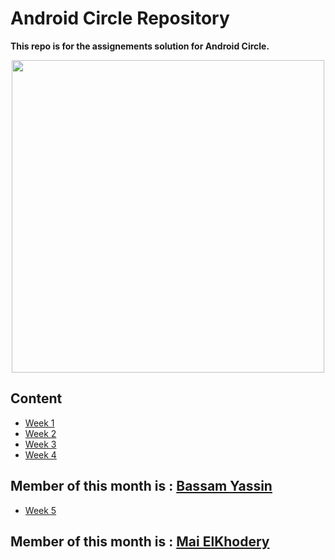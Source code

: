 # Android Circle Repository

**This repo is for the assignements solution for Android Circle.** 

 
 <p align="center">
 <img src="https://user-images.githubusercontent.com/105871085/193676968-3e250b8c-10f3-463a-8f0e-d089a648083b.png" width="500" height="500">
 </p>


 ## Content
 - [Week 1](https://github.com/CATReloaded/Android-Cricle-Tasks/tree/master/Weeks/Week%201)
 - [Week 2](https://github.com/CATReloaded/Android-Cricle-Tasks/tree/master/Weeks/Week%202)
 - [Week 3](https://github.com/CATReloaded/Android-Cricle-Tasks/tree/master/Weeks/Week%203)
 - [Week 4](https://github.com/CATReloaded/Android-Cricle-Tasks/tree/master/Weeks/Week%204)
 
 
 ## Member of this month is : [Bassam Yassin](https://github.com/Bassam-devAndroid)
 
 - [Week 5](https://github.com/CATReloaded/Android-Cricle-Tasks/tree/master/Weeks/Week%205)
 
 ## Member of this month is : [Mai ElKhodery](https://github.com/MaiElkhodery)

 

